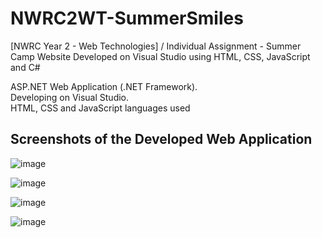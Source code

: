 # NWRC2WT-SummerSmiles
[NWRC Year 2 - Web Technologies] / Individual Assignment - Summer Camp Website Developed on Visual Studio using HTML, CSS, JavaScript and C#

ASP.NET Web Application (.NET Framework).<br/>
Developing on Visual Studio.<br/>
HTML, CSS and JavaScript languages used<br/>


## Screenshots of the Developed Web Application

![image](https://user-images.githubusercontent.com/91070226/152923458-9ddc5456-8c3a-4b33-937e-e70c7cb6bf3d.png)

![image](https://user-images.githubusercontent.com/91070226/152923506-d9229aa3-917e-4e16-b7cc-06903f931247.png)

![image](https://user-images.githubusercontent.com/91070226/152923536-c012e4b4-b8bd-4fb3-a460-513533faf4ec.png)

![image](https://user-images.githubusercontent.com/91070226/152923572-679fcc2d-8163-488a-ab20-16386742f07d.png)





